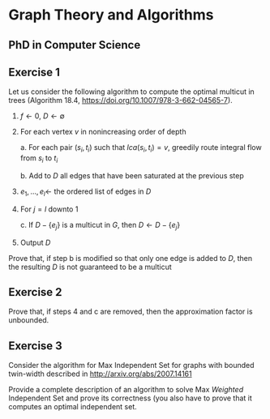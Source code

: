 # Graph Theory and Algorithms
## PhD in Computer Science



## Exercise 1

Let us consider the following algorithm to compute the optimal multicut in trees (Algorithm 18.4, https://doi.org/10.1007/978-3-662-04565-7).

1.  $f\gets 0$, $D\gets \emptyset$
2.  For each vertex $v$ in nonincreasing order of depth
    
    a.    For each pair $(s_i, t_i)$ such that $lca(s_i, t_i) = v$, greedily route integral flow from $s_i$ to $t_i$
    
    b.    Add to $D$ all edges that have been saturated at the previous step

3.  $e_1, \ldots , e_l \gets$ the ordered list of edges in $D$
4.  For $j=l$ downto $1$

    c.    If $D-\{e_j\}$ is a multicut in $G$, then $D\gets D-\{e_j\}$

5.  Output $D$


Prove that, if step b is modified so that only one edge is added to $D$, then the resulting $D$ is not guaranteed to be a multicut

## Exercise 2

Prove that, if steps 4 and c are removed, then the approximation factor is unbounded.

## Exercise 3

Consider the algorithm for Max Independent Set for graphs with bounded twin-width described in http://arxiv.org/abs/2007.14161

Provide a complete description of an algorithm to solve Max *Weighted* Independent Set and prove its correctness (you also have to prove that it computes an optimal independent set.
